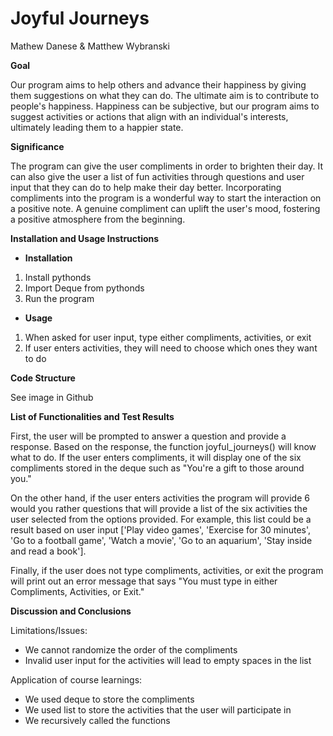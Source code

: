 # **Joyful Journeys**

Mathew Danese & Matthew Wybranski

**Goal**

Our program aims to help others and advance their happiness by giving them suggestions on what they can do. The ultimate aim is to contribute to people's happiness. Happiness can be subjective, but our program aims to suggest activities or actions that align with an individual's interests, ultimately leading them to a happier state.

**Significance**

The program can give the user compliments in order to brighten their day. It can also give the user a list of fun activities through questions and user input that they can do to help make their day better. Incorporating compliments into the program is a wonderful way to start the interaction on a positive note. A genuine compliment can uplift the user's mood, fostering a positive atmosphere from the beginning.

**Installation and Usage Instructions**

- **Installation**

1. Install pythonds
2. Import Deque from pythonds
3. Run the program

- **Usage**

1. When asked for user input, type either compliments, activities, or exit
2. If user enters activities, they will need to choose which ones they want to do

**Code Structure**

See image in Github

**List of Functionalities and Test Results**

First, the user will be prompted to answer a question and provide a response. Based on the response, the function joyful\_journeys() will know what to do. If the user enters compliments, it will display one of the six compliments stored in the deque such as "You're a gift to those around you."

On the other hand, if the user enters activities the program will provide 6 would you rather questions that will provide a list of the six activities the user selected from the options provided. For example, this list could be a result based on user input ['Play video games', 'Exercise for 30 minutes', 'Go to a football game', 'Watch a movie', 'Go to an aquarium', 'Stay inside and read a book'].

Finally, if the user does not type compliments, activities, or exit the program will print out an error message that says "You must type in either Compliments, Activities, or Exit."

**Discussion and Conclusions**

Limitations/Issues:

- We cannot randomize the order of the compliments
- Invalid user input for the activities will lead to empty spaces in the list

Application of course learnings:

- We used deque to store the compliments
- We used list to store the activities that the user will participate in
- We recursively called the functions